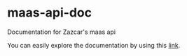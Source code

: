 # maas-api-doc
Documentation for Zazcar's maas api


You can easily explore the documentation by using this [link](http://petstore.swagger.io/?url=https://raw.githubusercontent.com/Zazcar/maas-api-doc/master/oas.yaml).

